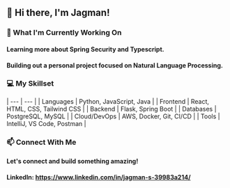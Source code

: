 ## 👋 Hi there, I'm Jagman!

### 🌱 What I'm Currently Working On
#### Learning more about Spring Security and Typescript.

#### Building out a personal project focused on Natural Language Processing.

### 💻 My Skillset
| --- | --- |
| Languages | Python, JavaScript, Java |
| Frontend | React, HTML, CSS, Tailwind CSS |
| Backend | Flask, Spring Boot |
| Databases | PostgreSQL, MySQL |
| Cloud/DevOps | AWS, Docker, Git, CI/CD |
| Tools | IntelliJ, VS Code, Postman |

### 📫 Connect With Me
#### Let's connect and build something amazing!
#### LinkedIn: https://www.linkedin.com/in/jagman-s-39983a214/
